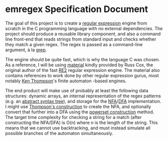 # emregex Specification Document

The goal of this project is to create a [regular expression][1] engine
from scratch in the C programming language with no external dependencies.
The project should produce a reusable library component, and also a
command line front-end that reads strings from standard input and checks
whether they match a given regex. The regex is passed as a command-line
argument, à la [grep][2].

The engine should be quite fast, which is why the language C was chosen.
As a reference, I will be using [material][3] kindly provided by Russ Cox,
the original author of the fast [RE2][4] regular expression engine. The
material also contains references to work done by other regular expression
gurus, most notably [Ken Thompson][5]'s finite automaton -based engines.

The end product will make use of probably at least the following data
structures: dynamic arrays, an internal representation of the regex
patterns (e.g. an [abstract syntax tree][6]), and storage for the
[NFA][7]/[DFA][8] implementation. I might use [Thompson's
construction][9] to create the NFA, and optionally convert that
further into a DFA using the [powerset construction][10] method.
The target time complexity for checking a string for a match (after
constructing the NFA/DFA) is O(n) where _n_ is the length of the string.
This means that we cannot use backtracking, and must instead simulate
all possible branches of the automaton simultaneously.

[1]: https://en.wikipedia.org/wiki/Regular_expression
[2]: https://en.wikipedia.org/wiki/Grep
[3]: https://swtch.com/~rsc/regexp/
[4]: https://github.com/google/re2
[5]: https://en.wikipedia.org/wiki/Ken_Thompson
[6]: https://en.wikipedia.org/wiki/Abstract_syntax_tree
[7]: https://en.wikipedia.org/wiki/Nondeterministic_finite_automaton
[8]: https://en.wikipedia.org/wiki/Deterministic_finite_automaton
[9]: https://en.wikipedia.org/wiki/Thompson%27s_construction
[10]: https://en.wikipedia.org/wiki/Powerset_construction
